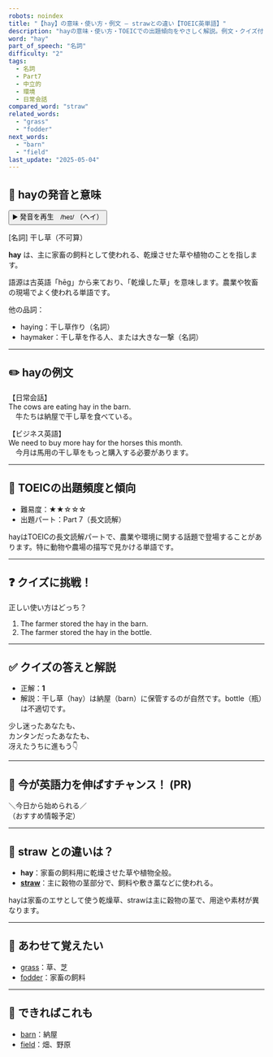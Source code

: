 ```yaml
---
robots: noindex
title: "【hay】の意味・使い方・例文 ― strawとの違い【TOEIC英単語】"
description: "hayの意味・使い方・TOEICでの出題傾向をやさしく解説。例文・クイズ付きでstrawとの違いもわかりやすく学べます。"
word: "hay"
part_of_speech: "名詞"
difficulty: "2"
tags:
  - 名詞
  - Part7
  - 中立的
  - 環境
  - 日常会話
compared_word: "straw"
related_words:
  - "grass"
  - "fodder"
next_words:
  - "barn"
  - "field"
last_update: "2025-05-04"
---
```


## 🔰 hayの発音と意味

<button class="play-audio" onclick="playTTS('hay')">
  <span class="play-audio-main">
    ▶️ 発音を再生　/heɪ/
  </span>
  <span class="play-audio-sub">
    （ヘイ）
  </span>
</button>

[名詞] 干し草（不可算）

**hay** は、主に家畜の飼料として使われる、乾燥させた草や植物のことを指します。

語源は古英語「hēg」から来ており、「乾燥した草」を意味します。農業や牧畜の現場でよく使われる単語です。

他の品詞：  
- haying：干し草作り（名詞）
- haymaker：干し草を作る人、または大きな一撃（名詞）

---

## ✏️ hayの例文

【日常会話】  
The cows are eating hay in the barn.  
　牛たちは納屋で干し草を食べている。

【ビジネス英語】  
We need to buy more hay for the horses this month.  
　今月は馬用の干し草をもっと購入する必要があります。

---

## 🎯 TOEICの出題頻度と傾向

- 難易度：★★☆☆☆
- 出題パート：Part 7（長文読解）

hayはTOEICの長文読解パートで、農業や環境に関する話題で登場することがあります。特に動物や農場の描写で見かける単語です。

---

## ❓ クイズに挑戦！

正しい使い方はどっち？

1. The farmer stored the hay in the barn.  
2. The farmer stored the hay in the bottle.

---

## ✅ クイズの答えと解説

- 正解：**1**
- 解説：干し草（hay）は納屋（barn）に保管するのが自然です。bottle（瓶）は不適切です。

少し迷ったあなたも、  
カンタンだったあなたも、  
冴えたうちに進もう👇️

---

## 🚀 今が英語力を伸ばすチャンス！ (PR)

<div class="info-center">
＼今日から始められる／<br>  
（おすすめ情報予定）
</div>

---

## 🤔  straw との違いは？

- **hay**：家畜の飼料用に乾燥させた草や植物全般。
- **[straw](/word/straw)**：主に穀物の茎部分で、飼料や敷き藁などに使われる。

hayは家畜のエサとして使う乾燥草、strawは主に穀物の茎で、用途や素材が異なります。

---

## 🧩 あわせて覚えたい

- [grass](/word/grass)：草、芝
- [fodder](/word/fodder)：家畜の飼料

---

## 📖 できればこれも

- [barn](/word/barn)：納屋
- [field](/word/field)：畑、野原

<!-- cvid: aid48_bid10 -->

